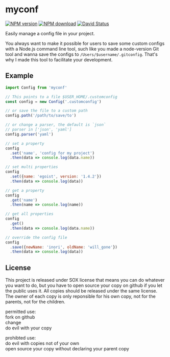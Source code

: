 # myconf

[![NPM version](https://img.shields.io/npm/v/myconf.svg?style=flat-square)](https://www.npmjs.com/package/myconf)
[![NPM download](https://img.shields.io/npm/dm/myconf.svg?style=flat-square)](https://www.npmjs.com/package/myconf)
[![David Status](https://img.shields.io/david/egoist/myconf.svg?style=flat-square)](https://david-dm.org/egoist/myconf)

Easily manage a config file in your project.

You always want to make it possible for users to save some custom configs with a Node.js command line tool, such like you made a node-version Git tool and wanna save the configs to `/Users/$username/.gitconfig`. That's why I made this tool to facilitate your development.

## Example

```javascript
import Config from 'myconf'

// This points to a file $USER_HOME/.customconfig
const config = new Config('.customconfig')

// or save the file to a custom path
config.path('/path/to/save/to')

// or change a parser, the default is `json`
// parser in ['json', 'yaml']
config.parser('yaml')

// set a property
config
  .set('name', 'config for my project')
  .then(data => console.log(data.name))

// set multi properties
config
  .set({name: 'egoist', version: '1.4.2'})
  .then(data => console.log(data))

// get a property
config
  .get('name')
  .then(name => console.log(name))

// get all properties
config
  .get()
  .then(data => console.log(data.name))

// override the config file
config
  .save({newName: 'inori', oldName: 'will_gone'})
  .then(data => console.log(data))
```

## License

This project is released under SOX license that means you can do whatever you want to do, but you have to open source your copy on github if you let the public uses it. All copies should be released under the same license. The owner of each copy is only reponsible for his own copy, not for the parents, not for the children.

permitted use:  
fork on github  
change  
do evil with your copy  

prohibted use:  
do evil with copies not of your own  
open source your copy without declaring your parent copy  
